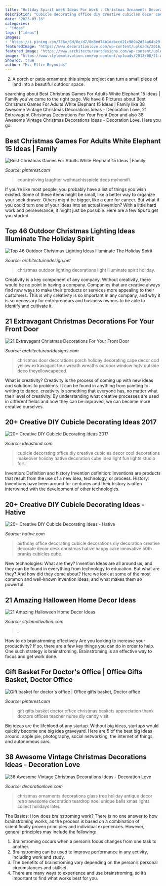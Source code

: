 ```yaml
---
title: "Holiday Spirit Week Ideas For Work : Christmas Ornaments Decorations Glass Tree Holiday Antique Decor Retro Awesome Decoration Teardrop Noel Unique Balls Xmas Lights Collect Holidays Later"
description: "Cubicle decorating office diy creative cubicles decor cool decorations makeover holiday hative decoration cube idea light fun lights studio fort"
date: "2023-03-16"
categories:
- "ideas"
tags: ["ideas"]
images:
- "https://i.pinimg.com/736x/8d/8e/d7/8d8ed74b1dabccd21c989a2d34a64b29--nurse-gifts-teacher-gifts.jpg"
featuredImage: "https://www.decorationlove.com/wp-content/uploads/2016/10/Vintage-Christmas-Ornaments-Unique-Design.jpg"
featured_image: "https://www.architectureartdesigns.com/wp-content/uploads/2016/11/15-35.jpg"
image: "https://www.stylemotivation.com/wp-content/uploads/2013/08/21-Amazing-Halloween-Home-Decor-Ideas-3-620x932.jpg"
ShowToc: true
author: "Ms. Ellie Reynolds"
---
```



2. A porch or patio ornament: this simple project can turn a small piece of land into a beautiful outdoor space. 

	

		
searching about Best Christmas Games For Adults White Elephant 15 Ideas | Family you've came to the right page. We have 8 Pictures about Best Christmas Games For Adults White Elephant 15 Ideas | Family like 38 Awesome Vintage Christmas Decorations Ideas - Decoration Love, 21 Extravagant Christmas Decorations For Your Front Door and also 38 Awesome Vintage Christmas Decorations Ideas - Decoration Love. Here you go:
		
    
## Best Christmas Games For Adults White Elephant 15 Ideas | Family

<img loading=lazy src="https://i.pinimg.com/originals/35/47/46/35474663b9754bac2e89216b61685e58.jpg" onerror="this.onerror=null;this.src='https://tse4.mm.bing.net/th?id=OIP.OGaThbQ_aeSb6n05Zbwr6gHaLH&amp;pid=15.1';" alt="Best Christmas Games For Adults White Elephant 15 Ideas | Family">

_Source: pinterest.com_

>countryliving laughter weihnachtsspiele deds myhomifi. 

	

If you're like most people, you probably have a list of things you wish existed. Some of these items might be small, like a better way to organize your sock drawer. Others might be bigger, like a cure for cancer. But what if you could turn one of your ideas into an actual invention? With a little hard work and perseverance, it might just be possible. Here are a few tips to get you started.

    
## Top 46 Outdoor Christmas Lighting Ideas Illuminate The Holiday Spirit

<img loading=lazy src="http://cdn.architecturendesign.net/wp-content/uploads/2014/11/Outdoor-Christmas-Lighting-Decorations-7.jpg" onerror="this.onerror=null;this.src='https://tse4.mm.bing.net/th?id=OIP.CWsNiMQ7J9bEJfzkW2_dEAHaEk&amp;pid=15.1';" alt="Top 46 Outdoor Christmas Lighting Ideas Illuminate The Holiday Spirit">

_Source: architecturendesign.net_

>christmas outdoor lighting decorations light illuminate spirit holiday. 

	

Creativity is a key component of any company. Without creativity, there would be no point in having a company. Companies that are creative always find new ways to make their products or services more appealing to their customers. This is why creativity is so important in any company, and why it is so necessary for entrepreneurs and business owners to be able to identify and cultivate it.

    
## 21 Extravagant Christmas Decorations For Your Front Door

<img loading=lazy src="https://www.architectureartdesigns.com/wp-content/uploads/2016/11/15-35.jpg" onerror="this.onerror=null;this.src='https://tse3.mm.bing.net/th?id=OIP.8c2uzicxicTTGd2ayLCrCAHaIy&amp;pid=15.1';" alt="21 Extravagant Christmas Decorations For Your Front Door">

_Source: architectureartdesigns.com_

>christmas door decorations porch holiday decorating cape decor cod yellow extravagant tour wreath wreaths outdoor window hgtv outside deco theyellowcapecod. 

	

What is creativity?
Creativity is the process of coming up with new ideas and solutions to problems. It can be found in anything from painting to writing to dance. creativity is something that everyone has, no matter what their level of creativity. By understanding what creative processes are used in different fields and how they can be improved, we can become more creative ourselves.

    
## 20+ Creative DIY Cubicle Decorating Ideas 2017

<img loading=lazy src="https://ideastand.com/wp-content/uploads/2014/06/cubicle-decorating-ideas/9-cubicle-decorating-ideas.jpg" onerror="this.onerror=null;this.src='https://tse2.mm.bing.net/th?id=OIP.eQcSJ5CTJQ9oju5gVP9mcAHaJ4&amp;pid=15.1';" alt="20+ Creative DIY Cubicle Decorating Ideas 2017">

_Source: ideastand.com_

>cubicle decorating office diy creative cubicles decor cool decorations makeover holiday hative decoration cube idea light fun lights studio fort. 

	

Invention: Definition and history
Invention definition: Inventions are products that result from the use of a new idea, technology, or process. History: Inventions have been around for centuries and their history is often intertwined with the development of other technologies.

    
## 20+ Creative DIY Cubicle Decorating Ideas - Hative

<img loading=lazy src="https://hative.com/wp-content/uploads/2014/06/cubicle-decorating-ideas/16-office-cubicle-decorating-ideas.jpg" onerror="this.onerror=null;this.src='https://tse1.mm.bing.net/th?id=OIP.9F547LXLh7NC8BcaQQXW5AHaFj&amp;pid=15.1';" alt="20+ Creative DIY Cubicle Decorating Ideas - Hative">

_Source: hative.com_

>birthday office decorating cubicle decorations diy decoration creative decorate decor desk christmas hative happy cake innovative 50th pranks cubicles cube. 

	

New technologies: What are they?
Invention Ideas are all around us, and they can be found in everything from technology to education. But what are they? And how did they come about? Here we look at some of the most common and well-known invention ideas, and what makes them so powerful.

    
## 21 Amazing Halloween Home Decor Ideas

<img loading=lazy src="https://www.stylemotivation.com/wp-content/uploads/2013/08/21-Amazing-Halloween-Home-Decor-Ideas-3-620x932.jpg" onerror="this.onerror=null;this.src='https://tse2.mm.bing.net/th?id=OIP.zy5xGw-5PNO7nsNU23q1TwHaLI&amp;pid=15.1';" alt="21 Amazing Halloween Home Decor Ideas">

_Source: stylemotivation.com_

>. 

	

How to do brainstroming effectively
Are you looking to increase your productivity? If so, there are a few key things you can do in order to help. One such strategy is brainstroming. Brainstroming is an effective way to focus and get work done.

    
## Gift Basket For Doctor&#039;s Office | Office Gifts Basket, Doctor Office

<img loading=lazy src="https://i.pinimg.com/736x/8d/8e/d7/8d8ed74b1dabccd21c989a2d34a64b29--nurse-gifts-teacher-gifts.jpg" onerror="this.onerror=null;this.src='https://tse3.mm.bing.net/th?id=OIP.cxP-HehwbeXRfXg0EH92jAHaJ4&amp;pid=15.1';" alt="Gift basket for doctor&#039;s office | Office gifts basket, Doctor office">

_Source: pinterest.com_

>gift gifts basket doctor office christmas baskets appreciation thank doctors offices teacher nurse diy candy visit. 

	

Big ideas are the lifeblood of any startup. Without big ideas, startups would quickly become one big idea graveyard. Here are 5 of the best big ideas around: apple pie, photography, social networking, the internet of things, and autonomous cars.

    
## 38 Awesome Vintage Christmas Decorations Ideas - Decoration Love

<img loading=lazy src="https://www.decorationlove.com/wp-content/uploads/2016/10/Vintage-Christmas-Ornaments-Unique-Design.jpg" onerror="this.onerror=null;this.src='https://tse2.mm.bing.net/th?id=OIP.a2tc16UjGXBgF27BaPCbnAHaJ3&amp;pid=15.1';" alt="38 Awesome Vintage Christmas Decorations Ideas - Decoration Love">

_Source: decorationlove.com_

>christmas ornaments decorations glass tree holiday antique decor retro awesome decoration teardrop noel unique balls xmas lights collect holidays later. 

	

The Basics: How does brainstroming work?
There is no one answer to how brainstroming works, as the process is based on a combination of scientifically proven principles and individual experiences. However, general principles may include the following:
1. Brainstroming occurs when a person’s focus changes from one task to another.
2. Brainstroming can be used to improve performance in any activity, including work and study.
3. The benefits of brainstroming vary depending on the person’s personal circumstances and skillset.
4. There are many ways to experience and use brainstroming, so it’s important to find what works best for you.

